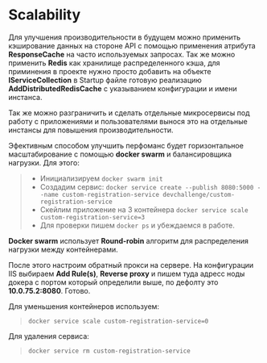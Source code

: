# Scalability

Для улучшения производительности в будущем можно применить кэширование данных на стороне API с помощью применения атрибута **ResponseCache** на часто используемых запросах. Так же можно применить **Redis** как хранилище распределенного кэша, для приминения в проекте нужно просто добавить на объекте **IServiceCollection**  в Startup файле готовую реализацию **AddDistributedRedisCache** с указыванием конфигурации и имени инстанса.

Так же можно разграничить и сделать отдельные микросервисы под работу с приложениями и пользователями вынося это на отдельные инcтансы для повышения производительности.

Эфективным способом улучшить перфоманс будет горизонтальное масштабирование с помощью **docker swarm** и балансировщика нагрузки. Для этого:
> - Инициализируем `docker swarm init`
> - Создадим сервис: `docker service create --publish 8080:5000 --name custom-registration-service devchallenge/custom-registration-service`
> - Скейлим приложение на 3 контейнера `docker service scale custom-registration-service=3`
> - Для проверки пишем `docker ps` и убеждаемся в работе.

**Docker swarm** использует **Round-robin** алгоритм для распределения нагрузки между контейнерами.

После этого настроим обратный прокси на сервере. На конфигурации IIS выбираем **Add Rule(s)**, **Reverse proxy** и пишем туда адресс ноды докера с портом который определили выше, по дефолту это **10.0.75.2:8080**. Готово.

Для уменьшения контейнеров используем:
> `docker service scale custom-registration-service=0`

Для удаления сервиса:
> `docker service rm custom-registration-service`

